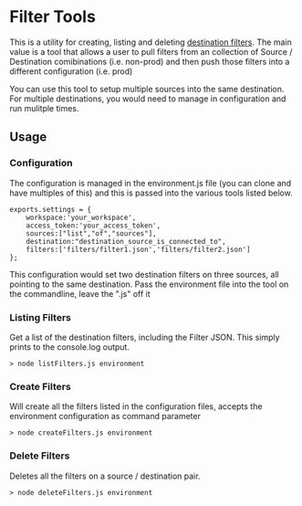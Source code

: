 # Filter Tools

This is a utility for creating, listing and deleting [destination filters](https://segment.com/docs/connections/destinations/destination-filters/). 
The main value is a tool that allows a user to pull filters from an collection of Source / Destination comibinations (i.e. non-prod) and then push those filters into a different configuration (i.e. prod)

You can use this tool to setup multiple sources into the same destination. For multiple destinations, you would need to manage in configuration and run mulitple times.

## Usage

### Configuration 
The configuration is managed in the environment.js file (you can clone and have multiples of this) and this is passed into the various tools listed below.
```
exports.settings = {
    workspace:'your_workspace',
    access_token:'your_access_token',
    sources:["list","of","sources"],
    destination:"destination_source_is_connected_to",
    filters:['filters/filter1.json','filters/filter2.json']
};
```

This configuration would set two destination filters on three sources, all pointing to the same destination. 
Pass the environment file into the tool on the commandline, leave the ".js" off it

### Listing Filters
Get a list of the destination filters, including the Filter JSON.
This simply prints to the console.log output. 

```
> node listFilters.js environment 
```

### Create Filters
Will create all the filters listed in the configuration files, accepts the environment configuration as command parameter

```
> node createFilters.js environment
```

### Delete Filters
Deletes all the filters on a source / destination pair. 

```
> node deleteFilters.js environment
```